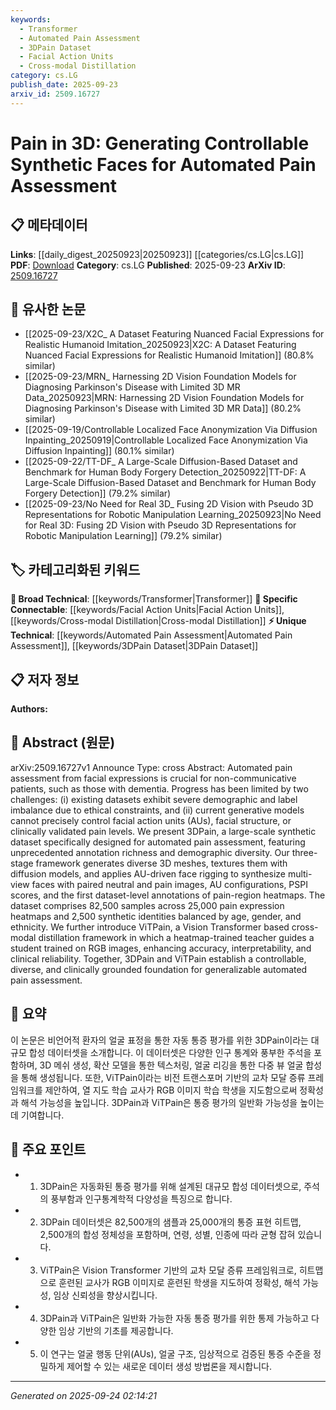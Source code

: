 ```yaml
---
keywords:
  - Transformer
  - Automated Pain Assessment
  - 3DPain Dataset
  - Facial Action Units
  - Cross-modal Distillation
category: cs.LG
publish_date: 2025-09-23
arxiv_id: 2509.16727
---
```


<!-- KEYWORD_LINKING_METADATA:
{
  "processed_timestamp": "2025-09-24T02:14:21.182271",
  "vocabulary_version": "1.0",
  "selected_keywords": [
    "Transformer",
    "Automated Pain Assessment",
    "3DPain Dataset",
    "Facial Action Units",
    "Cross-modal Distillation"
  ],
  "rejected_keywords": [],
  "similarity_scores": {
    "Transformer": 0.85,
    "Automated Pain Assessment": 0.78,
    "3DPain Dataset": 0.8,
    "Facial Action Units": 0.77,
    "Cross-modal Distillation": 0.82
  },
  "extraction_method": "AI_prompt_based",
  "budget_applied": true,
  "candidates_json": {
    "candidates": [
      {
        "surface": "Vision Transformer",
        "canonical": "Transformer",
        "aliases": [
          "ViT"
        ],
        "category": "broad_technical",
        "rationale": "Vision Transformers are a specific application of Transformers in computer vision, linking to broader Transformer research.",
        "novelty_score": 0.45,
        "connectivity_score": 0.88,
        "specificity_score": 0.65,
        "link_intent_score": 0.85
      },
      {
        "surface": "Automated Pain Assessment",
        "canonical": "Automated Pain Assessment",
        "aliases": [
          "Pain Detection",
          "Pain Recognition"
        ],
        "category": "unique_technical",
        "rationale": "This is a unique application area that connects to research on healthcare and AI applications.",
        "novelty_score": 0.75,
        "connectivity_score": 0.6,
        "specificity_score": 0.8,
        "link_intent_score": 0.78
      },
      {
        "surface": "3DPain",
        "canonical": "3DPain Dataset",
        "aliases": [
          "3D Pain Dataset"
        ],
        "category": "unique_technical",
        "rationale": "A novel dataset specifically designed for pain assessment, offering a new resource for research.",
        "novelty_score": 0.82,
        "connectivity_score": 0.55,
        "specificity_score": 0.85,
        "link_intent_score": 0.8
      },
      {
        "surface": "Facial Action Units",
        "canonical": "Facial Action Units",
        "aliases": [
          "AUs"
        ],
        "category": "specific_connectable",
        "rationale": "Facial Action Units are critical for understanding expressions, linking to emotion recognition and computer vision.",
        "novelty_score": 0.5,
        "connectivity_score": 0.75,
        "specificity_score": 0.7,
        "link_intent_score": 0.77
      },
      {
        "surface": "Cross-modal Distillation",
        "canonical": "Cross-modal Distillation",
        "aliases": [
          "Multimodal Distillation"
        ],
        "category": "specific_connectable",
        "rationale": "This technique enhances model performance by transferring knowledge across modalities, relevant to multimodal learning.",
        "novelty_score": 0.68,
        "connectivity_score": 0.72,
        "specificity_score": 0.78,
        "link_intent_score": 0.82
      }
    ],
    "ban_list_suggestions": [
      "dataset",
      "framework",
      "model"
    ]
  },
  "decisions": [
    {
      "candidate_surface": "Vision Transformer",
      "resolved_canonical": "Transformer",
      "decision": "linked",
      "scores": {
        "novelty": 0.45,
        "connectivity": 0.88,
        "specificity": 0.65,
        "link_intent": 0.85
      }
    },
    {
      "candidate_surface": "Automated Pain Assessment",
      "resolved_canonical": "Automated Pain Assessment",
      "decision": "linked",
      "scores": {
        "novelty": 0.75,
        "connectivity": 0.6,
        "specificity": 0.8,
        "link_intent": 0.78
      }
    },
    {
      "candidate_surface": "3DPain",
      "resolved_canonical": "3DPain Dataset",
      "decision": "linked",
      "scores": {
        "novelty": 0.82,
        "connectivity": 0.55,
        "specificity": 0.85,
        "link_intent": 0.8
      }
    },
    {
      "candidate_surface": "Facial Action Units",
      "resolved_canonical": "Facial Action Units",
      "decision": "linked",
      "scores": {
        "novelty": 0.5,
        "connectivity": 0.75,
        "specificity": 0.7,
        "link_intent": 0.77
      }
    },
    {
      "candidate_surface": "Cross-modal Distillation",
      "resolved_canonical": "Cross-modal Distillation",
      "decision": "linked",
      "scores": {
        "novelty": 0.68,
        "connectivity": 0.72,
        "specificity": 0.78,
        "link_intent": 0.82
      }
    }
  ]
}
-->

# Pain in 3D: Generating Controllable Synthetic Faces for Automated Pain Assessment

## 📋 메타데이터

**Links**: [[daily_digest_20250923|20250923]] [[categories/cs.LG|cs.LG]]
**PDF**: [Download](https://arxiv.org/pdf/2509.16727.pdf)
**Category**: cs.LG
**Published**: 2025-09-23
**ArXiv ID**: [2509.16727](https://arxiv.org/abs/2509.16727)

## 🔗 유사한 논문
- [[2025-09-23/X2C_ A Dataset Featuring Nuanced Facial Expressions for Realistic Humanoid Imitation_20250923|X2C: A Dataset Featuring Nuanced Facial Expressions for Realistic Humanoid Imitation]] (80.8% similar)
- [[2025-09-23/MRN_ Harnessing 2D Vision Foundation Models for Diagnosing Parkinson's Disease with Limited 3D MR Data_20250923|MRN: Harnessing 2D Vision Foundation Models for Diagnosing Parkinson's Disease with Limited 3D MR Data]] (80.2% similar)
- [[2025-09-19/Controllable Localized Face Anonymization Via Diffusion Inpainting_20250919|Controllable Localized Face Anonymization Via Diffusion Inpainting]] (80.1% similar)
- [[2025-09-22/TT-DF_ A Large-Scale Diffusion-Based Dataset and Benchmark for Human Body Forgery Detection_20250922|TT-DF: A Large-Scale Diffusion-Based Dataset and Benchmark for Human Body Forgery Detection]] (79.2% similar)
- [[2025-09-23/No Need for Real 3D_ Fusing 2D Vision with Pseudo 3D Representations for Robotic Manipulation Learning_20250923|No Need for Real 3D: Fusing 2D Vision with Pseudo 3D Representations for Robotic Manipulation Learning]] (79.2% similar)

## 🏷️ 카테고리화된 키워드
**🧠 Broad Technical**: [[keywords/Transformer|Transformer]]
**🔗 Specific Connectable**: [[keywords/Facial Action Units|Facial Action Units]], [[keywords/Cross-modal Distillation|Cross-modal Distillation]]
**⚡ Unique Technical**: [[keywords/Automated Pain Assessment|Automated Pain Assessment]], [[keywords/3DPain Dataset|3DPain Dataset]]

## 📋 저자 정보

**Authors:** 

## 📄 Abstract (원문)

arXiv:2509.16727v1 Announce Type: cross 
Abstract: Automated pain assessment from facial expressions is crucial for non-communicative patients, such as those with dementia. Progress has been limited by two challenges: (i) existing datasets exhibit severe demographic and label imbalance due to ethical constraints, and (ii) current generative models cannot precisely control facial action units (AUs), facial structure, or clinically validated pain levels.
  We present 3DPain, a large-scale synthetic dataset specifically designed for automated pain assessment, featuring unprecedented annotation richness and demographic diversity. Our three-stage framework generates diverse 3D meshes, textures them with diffusion models, and applies AU-driven face rigging to synthesize multi-view faces with paired neutral and pain images, AU configurations, PSPI scores, and the first dataset-level annotations of pain-region heatmaps. The dataset comprises 82,500 samples across 25,000 pain expression heatmaps and 2,500 synthetic identities balanced by age, gender, and ethnicity.
  We further introduce ViTPain, a Vision Transformer based cross-modal distillation framework in which a heatmap-trained teacher guides a student trained on RGB images, enhancing accuracy, interpretability, and clinical reliability. Together, 3DPain and ViTPain establish a controllable, diverse, and clinically grounded foundation for generalizable automated pain assessment.

## 📝 요약

이 논문은 비언어적 환자의 얼굴 표정을 통한 자동 통증 평가를 위한 3DPain이라는 대규모 합성 데이터셋을 소개합니다. 이 데이터셋은 다양한 인구 통계와 풍부한 주석을 포함하며, 3D 메쉬 생성, 확산 모델을 통한 텍스처링, 얼굴 리깅을 통한 다중 뷰 얼굴 합성을 통해 생성됩니다. 또한, ViTPain이라는 비전 트랜스포머 기반의 교차 모달 증류 프레임워크를 제안하여, 열 지도 학습 교사가 RGB 이미지 학습 학생을 지도함으로써 정확성과 해석 가능성을 높입니다. 3DPain과 ViTPain은 통증 평가의 일반화 가능성을 높이는 데 기여합니다.

## 🎯 주요 포인트

- 1. 3DPain은 자동화된 통증 평가를 위해 설계된 대규모 합성 데이터셋으로, 주석의 풍부함과 인구통계학적 다양성을 특징으로 합니다.
- 2. 3DPain 데이터셋은 82,500개의 샘플과 25,000개의 통증 표현 히트맵, 2,500개의 합성 정체성을 포함하며, 연령, 성별, 인종에 따라 균형 잡혀 있습니다.
- 3. ViTPain은 Vision Transformer 기반의 교차 모달 증류 프레임워크로, 히트맵으로 훈련된 교사가 RGB 이미지로 훈련된 학생을 지도하여 정확성, 해석 가능성, 임상 신뢰성을 향상시킵니다.
- 4. 3DPain과 ViTPain은 일반화 가능한 자동 통증 평가를 위한 통제 가능하고 다양한 임상 기반의 기초를 제공합니다.
- 5. 이 연구는 얼굴 행동 단위(AUs), 얼굴 구조, 임상적으로 검증된 통증 수준을 정밀하게 제어할 수 있는 새로운 데이터 생성 방법론을 제시합니다.


---

*Generated on 2025-09-24 02:14:21*